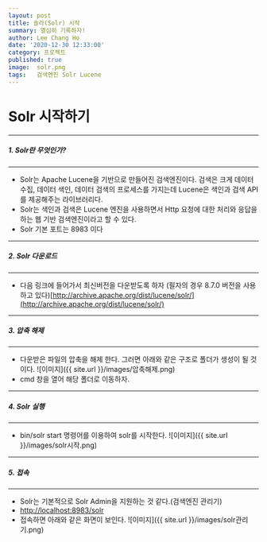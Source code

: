 ```yaml
---
layout: post
title: 솔라(Solr) 시작
summary: 열심히 기록하자!
author: Lee Chang Ho
date: '2020-12-30 12:33:00'
category: 프로젝트
published: true
image:  solr.png
tags:   검색엔진 Solr Lucene
---
```

# Solr 시작하기  

---
##### 1. Solr란 무엇인가?  
---

 - Solr는 Apache Lucene을 기반으로 만들어진 검색엔진이다. 검색은 크게 데이터 수집, 데이터 색인, 데이터 검색의 프로세스를 가지는데 Lucene은 색인과 검색 API를 제공해주는 라이브러리다.
 - Solr는 색인과 검색은 Lucene 엔진을 사용하면서 Http 요청에 대한 처리와 응답을 하는 웹 기반 검색엔진이라고 할 수 있다.
 -  Solr 기본 포트는 8983 이다

---
#####  2. Solr 다운로드
---
+ 다음 링크에 들어가서 최신버전을 다운받도록 하자 (필자의 경우  8.7.0 버전을 사용하고 있다)[http://archive.apache.org/dist/lucene/solr/](http://archive.apache.org/dist/lucene/solr/)   

---
##### 3. 압축 해제  
---

 - 다운받은 파일의 압축을 해제 한다. 그러면 아래와 같은 구조로 폴더가 생성이 될 것이다.
![이미지]({{ site.url }}/images/압축해제.png)
 - cmd 창을 열어 해당 폴더로 이동하자. 

---
##### 4. Solr 실행
---

 - bin/solr start 명령어를 이용하여 solr를 시작한다.
![이미지]({{ site.url }}/images/solr시작.png)

---
##### 5. 접속
---
 - Solr는 기본적으로 Solr Admin을 지원하는 것 같다.(검색엔진 관리기)
 - [http://localhost:8983/solr](http://localhost:8983/solr) 
 - 접속하면 아래와 같은 화면이 보인다.
![이미지]({{ site.url }}/images/solr관리기.png)
<!--stackedit_data:
eyJoaXN0b3J5IjpbMTg0MzMwNDUwMCwtMTQ0ODI0NTU0NSwtNT
c2MjY5NTI0LC00NTQxMzc1MzYsLTIwNTI0Njc5MjksLTk5MjA5
MTg1MV19
-->